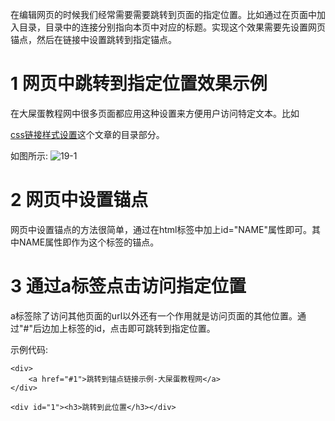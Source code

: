 <div class="jumbotron">
<p>在编辑网页的时候我们经常需要需要跳转到页面的指定位置。比如通过在页面中加入目录，目录中的连接分别指向本页中对应的标题。实现这个效果需要先设置网页锚点，然后在链接中设置跳转到指定锚点。</p>
</div>

1 网页中跳转到指定位置效果示例
===

在大屎蛋教程网中很多页面都应用这种设置来方便用户访问特定文本。比如

[css链接样式设置](http://localhost/article/html/faq/1.html)这个文章的目录部分。

如图所示:
![19-1](http://localhost/img/html/faq/19-1.png)

2 网页中设置锚点
===

网页中设置锚点的方法很简单，通过在html标签中加上id="NAME"属性即可。其中NAME属性即作为这个标签的锚点。

3 通过a标签点击访问指定位置
===

a标签除了访问其他页面的url以外还有一个作用就是访问页面的其他位置。通过"#"后边加上标签的id，点击即可跳转到指定位置。

示例代码:

```
<div>
	<a href="#1">跳转到锚点链接示例-大屎蛋教程网</a>
</div>

<div id="1"><h3>跳转到此位置</h3></div>
```

